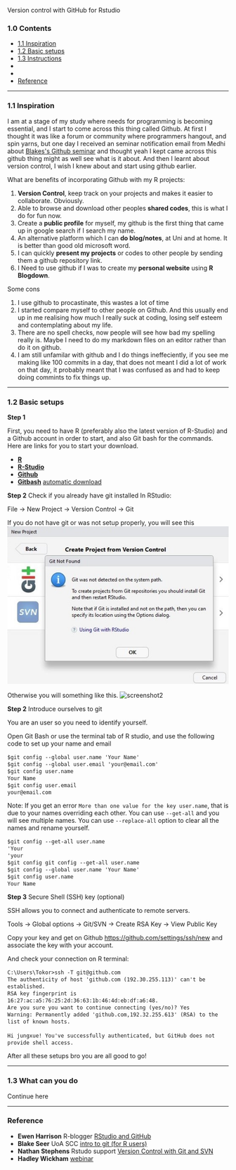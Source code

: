 Version control with GitHub for Rstudio

### 1.0 Contents

- [1.1 Inspiration](https://github.com/jungxue/R-lyublyu-Git/blob/master/README.md#11-inspiration)
- [1.2 Basic setups](https://github.com/jungxue/R2Git/blob/master/README.md#12-basic-setups)
- [1.3 Instructions](https://github.com/jungxue/R2Git#13-instructions)
- []()
- []()
- [Reference](https://github.com/jungxue/R2Git/blob/master/README.md#reference)

-------------------------------------------------------------------------------------------------------------------

### 1.1 Inspiration

I am at a stage of my study where needs for programming is becoming essential, and I start to come across this thing called Github. At first I thought it was like a forum or community where programmers hangout, and spin yarns, but one day I received an seminar notification email from Medhi about [Blakes's Github seminar](https://github.com/sccuoa/intro-to-git) and thought yeah I kept came across this github thing might as well see what is it about. And then I learnt about version control, I wish I knew about and start using github earlier.

What are benefits of incorporating Github with my R projects:

1. **Version Control**, keep track on your projects and makes it easier to collaborate. Obviously. 
2. Able to browse and download other peoples **shared codes**, this is what I do for fun now.
3. Create a **public profile** for myself, my github is the first thing that came up in google search if I search my name.
4. An alternative platform which I can **do blog/notes**, at Uni and at home. It is better than good old microsoft word. 
5. I can quickly **present my projects** or codes to other people by sending them a github repository link.
6. I Need to use github if I was to create my **personal website** using **R Blogdown**.

Some cons

1. I use github to procastinate, this wastes a lot of time
2. I started compare myself to other people on Github. And this usually end up in me realising how much I really suck at coding, losing self esteem and contemplating about my life. 
3. There are no spell checks, now people will see how bad my spelling really is. Maybe I need to do my markdown files on an editor rather than do it on github. 
4. I am still unfamilar with github and I do things ineffeciently, if you see me making like 100 commits in a day, that does not meant I did a lot of work on that day, it probably meant that I was confused as and had to keep doing commints to fix things up.  

-------------------------------------------------------------------------------------------------------------------

### 1.2 Basic setups

**Step 1**

First, you need to have R (preferably also the latest version of R-Studio) and a Github account in order to start, and also Git bash for the commands. Here are links for you to start your download. 

- [**R**](https://cran.r-project.org/)
- [**R-Studio**](https://www.rstudio.com/products/rstudio/download/)
- [**Github**](https://github.com/)
- [**Gitbash**](https://gitforwindows.org/) [automatic download](https://git-scm.com/download/win)

**Step 2**  Check if you already have git installed In RStudio:

File → New Project → Version Control → Git

If you do not have git or was not setup properly, you will see this
![screenshot1](R2Git1.jpg)

Otherwise you will something like this. 
![screenshot2](R2Git2.jpg)

**Step 2** Introduce ourselves to git

You are an user so you need to identify yourself.

Open Git Bash or use the terminal tab of R studio, and use the following code to set up your name and email

```git
$git config --global user.name 'Your Name'
$git config --global user.email 'your@email.com'
$git config user.name
Your Name
$git config user.email
your@email.com
```
Note: If you get an error `More than one value for the key user.name`, that is due to your names overriding each other.
You can use `--get-all` and you will see multiple names. 
You can use `--replace-all` option to clear all the names and rename yourself. 

```git
$git config --get-all user.name
'Your
'your
$git config git config --get-all user.name 
$git config --global user.name 'Your Name'
$git config user.name
Your Name
```

**Step 3** Secure Shell (SSH) key (optional)

SSH allows you to connect and authenticate to remote servers.

Tools → Global options → Git/SVN → Create RSA Key → View Public Key

Copy your key and get on Github https://github.com/settings/ssh/new and associate the key with your account.

And check your connection on R terminal: 

```git
C:\Users\Tokor>ssh -T git@github.com
The authenticity of host 'github.com (192.30.255.113)' can't be established.
RSA key fingerprint is 16:27:ac:a5:76:25:2d:36:63:1b:46:4d:eb:df:a6:48.
Are you sure you want to continue connecting (yes/no)? Yes
Warning: Permanently added 'github.com,192.32.255.613' (RSA) to the list of known hosts.

Hi jungxue! You've successfully authenticated, but GitHub does not provide shell access.

```
After all these setups bro you are all good to go!

-------------------------------------------------------------------------------------------------------------------

### 1.3 What can you do
Continue here




-------------------------------------------------------------------------------------------------------------------

### Reference

- **Ewen Harrison** R-blogger [RStudio and GitHub](https://www.r-bloggers.com/rstudio-and-github/)
- **Blake Seer** UoA SCC [intro to git (for R users)](https://github.com/sccuoa/intro-to-git)
- **Nathan Stephens** Rstudo support [Version Control with Git and SVN](https://support.rstudio.com/hc/en-us/articles/200532077-Version-Control-with-Git-and-SVN)
- **Hadley Wickham** [webinar](https://www.rstudio.com/resources/webinars/collaboration-and-time-travel-version-control-with-git-github-and-rstudio/)

